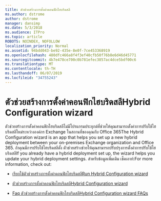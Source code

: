 ```yaml
---
title: ตัวช่วยสร้างการตั้งค่าคอนฟิกไฮบริดสลี
ms.author: dstrome
author: dstrome
manager: dansimp
ms.date: 5/3/2018
ms.audience: ITPro
ms.topic: article
ROBOTS: NOINDEX, NOFOLLOW
localization_priority: Normal
ms.assetid: 94bdd043-be92-435e-8e0f-7ce453368919
ms.openlocfilehash: 480dfc466a8f4f3ef40cfb50f76b8e6d46d45771
ms.sourcegitcommit: 4b7e478ce700c0b781efec3857ac4dce5bdf00c6
ms.translationtype: MT
ms.contentlocale: th-TH
ms.lasthandoff: 06/07/2019
ms.locfileid: "34755243"
---
```

# <a name="hybrid-configuration-wizard"></a><span data-ttu-id="84e29-102">ตัวช่วยสร้างการตั้งค่าคอนฟิกไฮบริดสลี</span><span class="sxs-lookup"><span data-stu-id="84e29-102">Hybrid Configuration wizard</span></span>

<span data-ttu-id="84e29-103">ตัวช่วยสร้างการตั้งค่าคอนฟิกไฮบริดสลีไม่มีโปรแกรมประยุกต์ที่ช่วยให้คุณสามารถตั้งค่าการปรับใช้ไฮบริดสลีใหม่ระหว่างองค์กร Exchange ในสถานที่ของคุณกับ Office 365</span><span class="sxs-lookup"><span data-stu-id="84e29-103">The Hybrid Configuration wizard is an app that helps you set up a new hybrid deployment between your on-premises Exchange organization and Office 365.</span></span> <span data-ttu-id="84e29-104">ถ้าคุณมีการปรับใช้ไฮบริดสลีตั้ง ตัวช่วยสร้างช่วยให้คุณสามารถปรับปรุงการตั้งค่าการปรับใช้ไฮบริดสลี</span><span class="sxs-lookup"><span data-stu-id="84e29-104">If you already have a hybrid deployment set up, the wizard helps you update your hybrid deployment settings.</span></span> <span data-ttu-id="84e29-105">สำหรับข้อมูลเพิ่มเติม เช็คเอาท์:</span><span class="sxs-lookup"><span data-stu-id="84e29-105">For more information, check out:</span></span>
  
- [<span data-ttu-id="84e29-106">เรียกใช้ตัวช่วยสร้างการตั้งค่าคอนฟิกไฮบริดสลี</span><span class="sxs-lookup"><span data-stu-id="84e29-106">Run Hybrid Configuration wizard</span></span>](https://technet.microsoft.com/library/mt595788%28v=exchg.150%29.aspx)
    
- [<span data-ttu-id="84e29-107">ตัวช่วยสร้างการตั้งค่าคอนฟิกไฮบริดสลี</span><span class="sxs-lookup"><span data-stu-id="84e29-107">Hybrid Configuration wizard</span></span>](https://technet.microsoft.com/library/hh529921%28v=exchg.150%29.aspx)
    
- [<span data-ttu-id="84e29-108">Faq ตัวช่วยสร้างการตั้งค่าคอนฟิกไฮบริดสลี</span><span class="sxs-lookup"><span data-stu-id="84e29-108">Hybrid Configuration wizard FAQs</span></span>](https://technet.microsoft.com/library/mt488940%28v=exchg.150%29.aspx)
    

